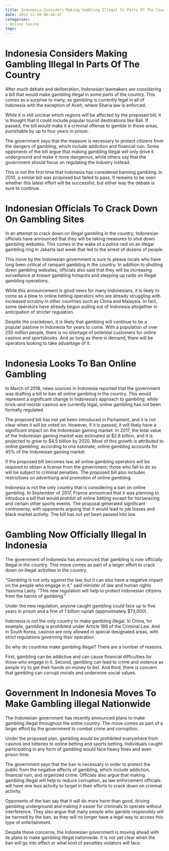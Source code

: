 ```yaml
---
title: Indonesia Considers Making Gambling Illegal In Parts Of The Country 
date: 2022-11-20 06:44:37
categories:
- Online Casino
tags:
---
```



#  Indonesia Considers Making Gambling Illegal In Parts Of The Country 

After much debate and deliberation, Indonesian lawmakers are considering a bill that would make gambling illegal in some parts of the country. This comes as a surprise to many, as gambling is currently legal in all of Indonesia with the exception of Aceh, where Sharia law is enforced.

While it is still unclear which regions will be affected by the proposed bill, it is thought that it could include popular tourist destinations like Bali. If passed, the bill would make it a criminal offense to gamble in those areas, punishable by up to four years in prison.

The government says that the measure is necessary to protect citizens from the dangers of gambling, which include addiction and financial ruin. Some opponents of the bill argue that making gambling illegal will only drive it underground and make it more dangerous, while others say that the government should focus on regulating the industry instead.

This is not the first time that Indonesia has considered banning gambling. In 2010, a similar bill was proposed but failed to pass. It remains to be seen whether this latest effort will be successful, but either way the debate is sure to continue.

#  Indonesian Officials To Crack Down On Gambling Sites 

In an attempt to crack down on illegal gambling in the country, Indonesian officials have announced that they will be taking measures to shut down gambling websites. This comes in the wake of a police raid on an illegal gambling ring in Jakarta last week that led to the arrest of dozens of people.

This move by the Indonesian government is sure to please locals who have long been critical of rampant gambling in the country. In addition to shutting down gambling websites, officials also said that they will be increasing surveillance at known gambling hotspots and stepping up raids on illegal gambling operations.

While this announcement is good news for many Indonesians, it is likely to come as a blow to online betting operators who are already struggling with increased scrutiny in other countries such as China and Malaysia. In fact, some operators have already begun pulling out of Indonesia altogether in anticipation of stricter regulation.

Despite the crackdown, it is likely that gambling will continue to be a popular pastime in Indonesia for years to come. With a population of over 250 million people, there is no shortage of potential customers for online casinos and sportsbooks. And as long as there is demand, there will be operators looking to take advantage of it.

#  Indonesia Looks To Ban Online Gambling 

In March of 2018, news sources in Indonesia reported that the government was drafting a bill to ban all online gambling in the country. This would represent a significant change in Indonesia’s approach to gambling; while brick-and-mortar casinos are currently legal, online gambling has not been formally regulated.

The proposed bill has not yet been introduced in Parliament, and it is not clear when it will be voted on. However, if it is passed, it will likely have a significant impact on the Indonesian gaming market. In 2017, the total value of the Indonesian gaming market was estimated at $2.8 billion, and it is projected to grow to $4.5 billion by 2020. Most of this growth is attributed to online gambling; according to one estimate, online gambling accounts for 45% of the Indonesian gaming market.

If the proposed bill becomes law, all online gambling operators will be required to obtain a license from the government; those who fail to do so will be subject to criminal penalties. The proposed bill also includes restrictions on advertising and promotion of online gambling.

Indonesia is not the only country that is considering a ban on online gambling. In September of 2017, France announced that it was planning to introduce a bill that would prohibit all online betting except for horseracing and certain other sports events. The proposal generated significant controversy, with opponents arguing that it would lead to job losses and black market activity. The bill has not yet been passed into law.

#  Gambling Now Officially Illegal In Indonesia 

The government of Indonesia has announced that gambling is now officially illegal in the country. This move comes as part of a larger effort to crack down on illegal activities in the country.

"Gambling is not only against the law, but it can also have a negative impact on the people who engage in it," said minister of law and human rights Yasonna Laoly. "This new regulation will help to protect Indonesian citizens from the harms of gambling."

Under the new regulation, anyone caught gambling could face up to five years in prison and a fine of 1 billion rupiah (approximately $73,000).

Indonesia is not the only country to make gambling illegal. In China, for example, gambling is prohibited under Article 188 of the Criminal Law. And in South Korea, casinos are only allowed in special designated areas, with strict regulations governing their operation.

So why do countries make gambling illegal? There are a number of reasons.

First, gambling can be addictive and can cause financial difficulties for those who engage in it. Second, gambling can lead to crime and violence as people try to get their hands on money to bet. And third, there is concern that gambling can corrupt morals and undermine social values.

#  Government In Indonesia Moves To Make Gambling illegal Nationwide

The Indonesian government has recently announced plans to make gambling illegal throughout the entire country. The move comes as part of a larger effort by the government to combat crime and corruption.

Under the proposed plan, gambling would be prohibited everywhere from casinos and lotteries to online betting and sports betting. Individuals caught participating in any form of gambling would face heavy fines and even prison time.

The government says that the ban is necessary in order to protect the public from the negative effects of gambling, which include addiction, financial ruin, and organized crime. Officials also argue that making gambling illegal will help to reduce corruption, as law enforcement officials will have one less activity to target in their efforts to crack down on criminal activity.

Opponents of the ban say that it will do more harm than good, driving gambling underground and making it easier for criminals to operate without interference. They also argue that many people who gamble responsibly will be harmed by the ban, as they will no longer have a legal way to access this type of entertainment.

Despite these concerns, the Indonesian government is moving ahead with its plans to make gambling illegal nationwide. It is not yet clear when the ban will go into effect or what kind of penalties violators will face.